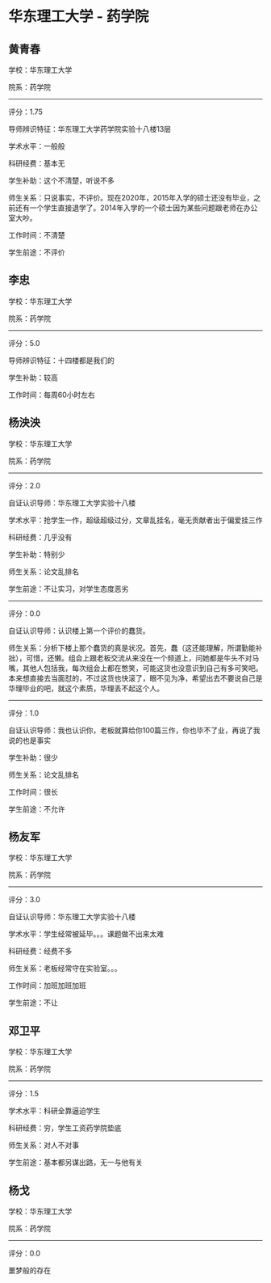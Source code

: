 # 华东理工大学 - 药学院

## 黄青春

学校：华东理工大学

院系：药学院

* * *

评分：1.75

导师辨识特征：华东理工大学药学院实验十八楼13层

学术水平：一般般

科研经费：基本无

学生补助：这个不清楚，听说不多

师生关系：只说事实，不评价。现在2020年，2015年入学的硕士还没有毕业，之前还有一个学生直接退学了。2014年入学的一个硕士因为某些问题跟老师在办公室大吵。

工作时间：不清楚

学生前途：不评价

## 李忠

学校：华东理工大学

院系：药学院

* * *

评分：5.0

导师辨识特征：十四楼都是我们的

学生补助：较高

工作时间：每周60小时左右

## 杨泱泱

学校：华东理工大学

院系：药学院

* * *

评分：2.0

自证认识导师：华东理工大学实验十八楼

学术水平：抢学生一作，超级超级过分，文章乱挂名，毫无贡献者出于偏爱挂三作

科研经费：几乎没有

学生补助：特别少

师生关系：论文乱排名

学生前途：不让实习，对学生态度恶劣

* * *

评分：0.0

自证认识导师：认识楼上第一个评价的蠢货。

师生关系：分析下楼上那个蠢货的真是状况。首先，蠢（这还能理解，所谓勤能补拙），可惜，还懒。组会上跟老板交流从来没在一个频道上，问她都是牛头不对马嘴，其他人包括我，每次组会上都在憋笑，可能这货也没意识到自己有多可笑吧。本来想直接去当面怼的，不过这货也快滚了，眼不见为净，希望出去不要说自己是华理毕业的吧，就这个素质，华理丢不起这个人。

* * *

评分：1.0

自证认识导师：我也认识你，老板就算给你100篇三作，你也毕不了业，再说了我说的也是事实

学生补助：很少

师生关系：论文乱排名

工作时间：很长

学生前途：不允许

## 杨友军

学校：华东理工大学

院系：药学院

* * *

评分：3.0

自证认识导师：华东理工大学实验十八楼

学术水平：学生经常被延毕。。。课题做不出来太难

科研经费：经费不多

师生关系：老板经常守在实验室。。。

工作时间：加班加班加班

学生前途：不让

## 邓卫平

学校：华东理工大学

院系：药学院

* * *

评分：1.5

学术水平：科研全靠逼迫学生

科研经费：穷，学生工资药学院垫底

师生关系：对人不对事

学生前途：基本都另谋出路，无一与他有关

## 杨戈

学校：华东理工大学

院系：药学院

* * *

评分：0.0

噩梦般的存在